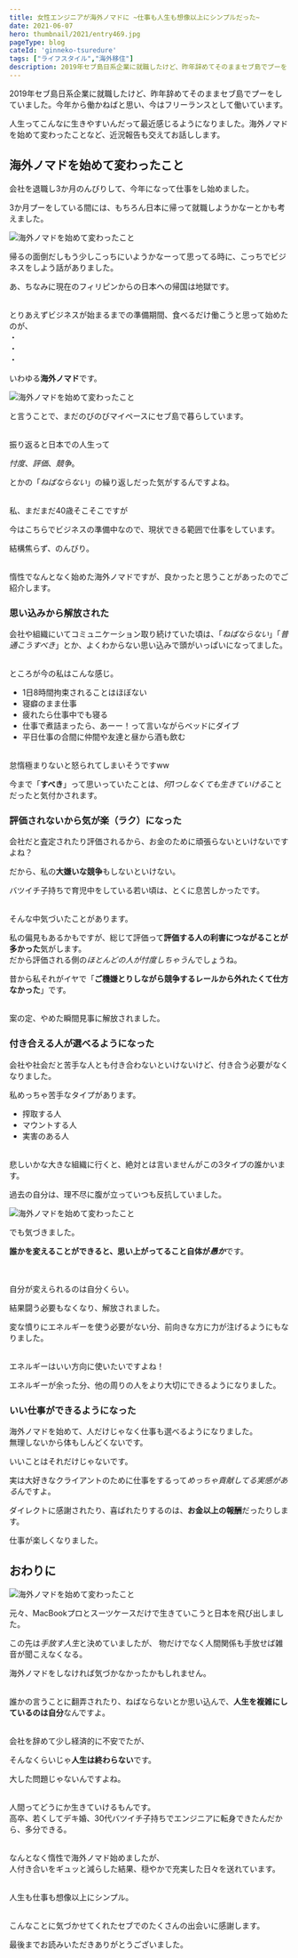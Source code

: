 ```yaml
---
title: 女性エンジニアが海外ノマドに ~仕事も人生も想像以上にシンプルだった~
date: 2021-06-07
hero: thumbnail/2021/entry469.jpg
pageType: blog
cateId: 'ginneko-tsuredure'
tags: ["ライフスタイル","海外移住"]
description: 2019年セブ島日系企業に就職したけど、昨年辞めてそのままセブ島でプーをしていました。今年から働かねばと思い、今はフリーランスとして働いています。人生ってこんなに生きやすいんだって最近感じるようになりました。海外ノマドを始めて変わったことなど、近況報告も交えてお話しします。
---
```

2019年セブ島日系企業に就職したけど、昨年辞めてそのままセブ島でプーをしていました。今年から働かねばと思い、今はフリーランスとして働いています。

人生ってこんなに生きやすいんだって最近感じるようになりました。海外ノマドを始めて変わったことなど、近況報告も交えてお話しします。

<prof></prof>

## 海外ノマドを始めて変わったこと
会社を退職し3か月のんびりして、今年になって仕事をし始めました。

3か月プーをしている間には、もちろん日本に帰って就職しようかなーとかも考えました。

![海外ノマドを始めて変わったこと](./images/06/entry469-1.jpg)

帰るの面倒だしもう少しこっちにいようかなーって思ってる時に、こっちでビジネスをしよう話がありました。

あ、ちなみに現在のフィリピンからの日本への帰国は地獄です。

<card id="/blogs/entry422/"></card>



<br>とりあえずビジネスが始まるまでの準備期間、食べるだけ働こうと思って始めたのが、
<br>・
<br>・
<br>・

いわゆる**海外ノマド**です。<br>

![海外ノマドを始めて変わったこと](./images/06/entry469-3.jpg)

と言うことで、まだのびのびマイペースにセブ島で暮らしています。

<br>振り返ると日本での人生って

*忖度*、*評価*、*競争*。

とかの「*ねばならない*」の繰り返しだった気がするんですよね。

<br>私、まだまだ40歳そこそこですが

<msg txt="ぶっちゃけその繰り返しで、死ぬほどうんざりしたのよね。<br>なんか、日本戻りたくないなあ。"></msg>

今はこちらでビジネスの準備中なので、現状できる範囲で仕事をしています。

結構焦らず、のんびり。

<br>惰性でなんとなく始めた海外ノマドですが、良かったと思うことがあったのでご紹介します。

### 思い込みから解放された
会社や組織にいてコミュニケーション取り続けていた頃は、「*ねばならない*」「*普通こうすべき*」とか、よくわからない思い込みで頭がいっぱいになってました。

<br>ところが今の私はこんな感じ。

* 1日8時間拘束されることはほぼない
* 寝癖のまま仕事
* 疲れたら仕事中でも寝る
* 仕事で煮詰まったら、あーー！って言いながらベッドにダイブ
* 平日仕事の合間に仲間や友達と昼から酒も飲む

<br>怠惰極まりないと怒られてしまいそうですww

今まで「**すべき**」って思いっていたことは、*何1つしなくても生きていける*ことだったと気付かされます。

### 評価されないから気が楽（ラク）になった
会社だと査定されたり評価されるから、お金のために頑張らないといけないですよね？

だから、私の**大嫌いな競争**もしないといけない。

バツイチ子持ちで育児中をしている若い頃は、とくに息苦しかったです。

<br>そんな中気づいたことがあります。

<msg txt="あれ？ちょっと待って。評価って人間が決めませんか？<br>本当にその評価定量的？本当に公平なんですか？"></msg>

私の偏見もあるかもですが、総じて評価って**評価する人の利害につながることが多かった**気がします。
<br>だから評価される側の*ほとんどの人が忖度しちゃう*んでしょうね。

昔から私それがイヤで「**ご機嫌とりしながら競争するレールから外れたくて仕方なかった**」です。

<br>案の定、やめた瞬間見事に解放されました。

### 付き合える人が選べるようになった

会社や社会だと苦手な人とも付き合わないといけないけど、付き合う必要がなくなりました。

私めっちゃ苦手なタイプがあります。

* 搾取する人
* マウントする人
* 実害のある人

<br>悲しいかな大きな組織に行くと、絶対とは言いませんがこの3タイプの誰かいます。

過去の自分は、理不尽に腹が立っていつも反抗していました。

![海外ノマドを始めて変わったこと](./images/06/entry469-4.jpg)

でも気づきました。

**誰かを変えることができると、思い上がってること自体が*愚か***です。

<br><br>自分が変えられるのは自分くらい。

<msg txt="苦しい状況に甘んじるのも自分の責任。<br>現状が耐えられないなら、耐える必要もないし、イヤなら自分が去ればいいんです。"></msg>

結果闘う必要もなくなり、解放されました。

変な憤りにエネルギーを使う必要がない分、前向きな方に力が注げるようにもなりました。

<br>エネルギーはいい方向に使いたいですよね！

エネルギーが余った分、他の周りの人をより大切にできるようになりました。


### いい仕事ができるようになった

海外ノマドを始めて、人だけじゃなく仕事も選べるようになりました。
<br>無理しないから体もしんどくないです。

いいことはそれだけじゃないです。

実は大好きなクライアントのために仕事をするって*めっちゃ貢献してる実感がある*んですよ。

ダイレクトに感謝されたり、喜ばれたりするのは、**お金以上の報酬**だったりします。

仕事が楽しくなりました。


<msg txt="人生のほとんどの時間って仕事してますよね？<br>その間が幸せだったらサイコーじゃないですか？！！"></msg>

## おわりに

![海外ノマドを始めて変わったこと](./images/06/entry469-2.jpg)

元々、MacBookプロとスーツケースだけで生きていこうと日本を飛び出しました。

この先は*手放す人生*と決めていましたが、
物だけでなく人間関係も手放せば雑音が聞こえなくなる。

海外ノマドをしなければ気づかなかったかもしれません。

<br>誰かの言うことに翻弄されたり、ねばならないとか思い込んで、**人生を複雑にしているのは自分**なんですよ。

<br>会社を辞めて少し経済的に不安でたが、

そんなくらいじゃ**人生は終わらない**です。

大した問題じゃないんですよね。

<br>人間ってどうにか生きていけるもんです。<br>
高卒、若くしてデキ婚、30代バツイチ子持ちでエンジニアに転身できたんだから、多分できる。

<br>なんとなく惰性で海外ノマド始めましたが、<br>
人付き合いをギュッと減らした結果、穏やかで充実した日々を送れています。

<br>人生も仕事も想像以上にシンプル。

<br>こんなことに気づかせてくれたセブでのたくさんの出会いに感謝します。

最後までお読みいただきありがとうございました。
